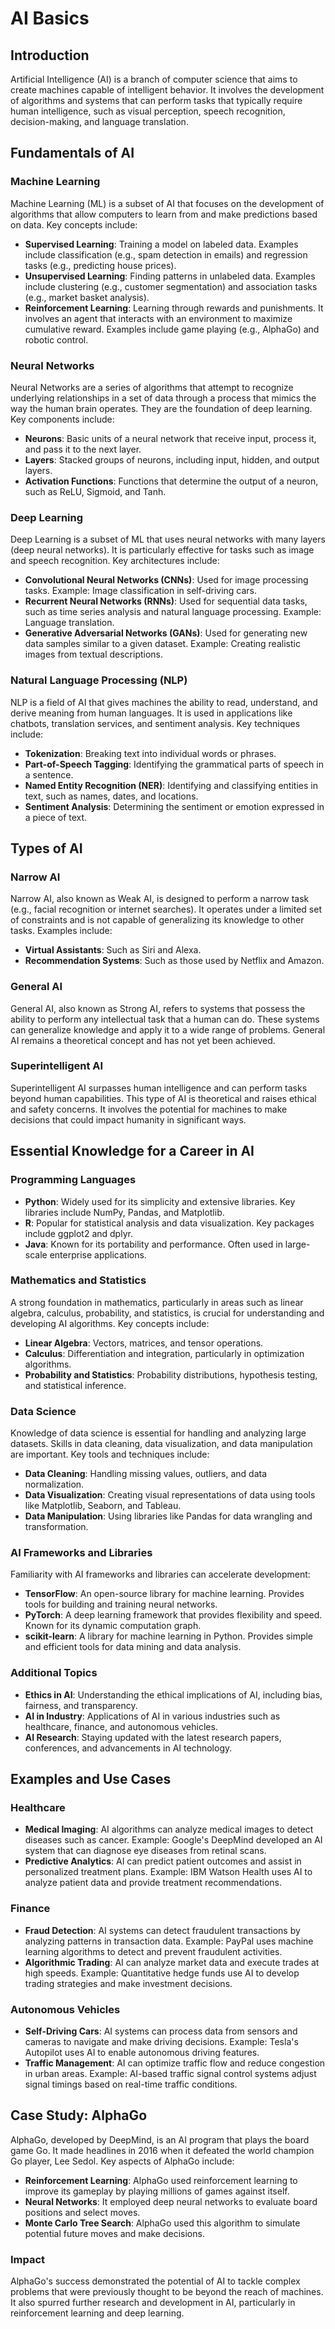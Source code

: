 # AI Basics

## Introduction
Artificial Intelligence (AI) is a branch of computer science that aims to create machines capable of intelligent behavior. It involves the development of algorithms and systems that can perform tasks that typically require human intelligence, such as visual perception, speech recognition, decision-making, and language translation.

## Fundamentals of AI
### Machine Learning
Machine Learning (ML) is a subset of AI that focuses on the development of algorithms that allow computers to learn from and make predictions based on data. Key concepts include:
- **Supervised Learning**: Training a model on labeled data. Examples include classification (e.g., spam detection in emails) and regression tasks (e.g., predicting house prices).
- **Unsupervised Learning**: Finding patterns in unlabeled data. Examples include clustering (e.g., customer segmentation) and association tasks (e.g., market basket analysis).
- **Reinforcement Learning**: Learning through rewards and punishments. It involves an agent that interacts with an environment to maximize cumulative reward. Examples include game playing (e.g., AlphaGo) and robotic control.

### Neural Networks
Neural Networks are a series of algorithms that attempt to recognize underlying relationships in a set of data through a process that mimics the way the human brain operates. They are the foundation of deep learning. Key components include:
- **Neurons**: Basic units of a neural network that receive input, process it, and pass it to the next layer.
- **Layers**: Stacked groups of neurons, including input, hidden, and output layers.
- **Activation Functions**: Functions that determine the output of a neuron, such as ReLU, Sigmoid, and Tanh.

### Deep Learning
Deep Learning is a subset of ML that uses neural networks with many layers (deep neural networks). It is particularly effective for tasks such as image and speech recognition. Key architectures include:
- **Convolutional Neural Networks (CNNs)**: Used for image processing tasks. Example: Image classification in self-driving cars.
- **Recurrent Neural Networks (RNNs)**: Used for sequential data tasks, such as time series analysis and natural language processing. Example: Language translation.
- **Generative Adversarial Networks (GANs)**: Used for generating new data samples similar to a given dataset. Example: Creating realistic images from textual descriptions.

### Natural Language Processing (NLP)
NLP is a field of AI that gives machines the ability to read, understand, and derive meaning from human languages. It is used in applications like chatbots, translation services, and sentiment analysis. Key techniques include:
- **Tokenization**: Breaking text into individual words or phrases.
- **Part-of-Speech Tagging**: Identifying the grammatical parts of speech in a sentence.
- **Named Entity Recognition (NER)**: Identifying and classifying entities in text, such as names, dates, and locations.
- **Sentiment Analysis**: Determining the sentiment or emotion expressed in a piece of text.

## Types of AI
### Narrow AI
Narrow AI, also known as Weak AI, is designed to perform a narrow task (e.g., facial recognition or internet searches). It operates under a limited set of constraints and is not capable of generalizing its knowledge to other tasks. Examples include:
- **Virtual Assistants**: Such as Siri and Alexa.
- **Recommendation Systems**: Such as those used by Netflix and Amazon.

### General AI
General AI, also known as Strong AI, refers to systems that possess the ability to perform any intellectual task that a human can do. These systems can generalize knowledge and apply it to a wide range of problems. General AI remains a theoretical concept and has not yet been achieved.

### Superintelligent AI
Superintelligent AI surpasses human intelligence and can perform tasks beyond human capabilities. This type of AI is theoretical and raises ethical and safety concerns. It involves the potential for machines to make decisions that could impact humanity in significant ways.

## Essential Knowledge for a Career in AI
### Programming Languages
- **Python**: Widely used for its simplicity and extensive libraries. Key libraries include NumPy, Pandas, and Matplotlib.
- **R**: Popular for statistical analysis and data visualization. Key packages include ggplot2 and dplyr.
- **Java**: Known for its portability and performance. Often used in large-scale enterprise applications.

### Mathematics and Statistics
A strong foundation in mathematics, particularly in areas such as linear algebra, calculus, probability, and statistics, is crucial for understanding and developing AI algorithms. Key concepts include:
- **Linear Algebra**: Vectors, matrices, and tensor operations.
- **Calculus**: Differentiation and integration, particularly in optimization algorithms.
- **Probability and Statistics**: Probability distributions, hypothesis testing, and statistical inference.

### Data Science
Knowledge of data science is essential for handling and analyzing large datasets. Skills in data cleaning, data visualization, and data manipulation are important. Key tools and techniques include:
- **Data Cleaning**: Handling missing values, outliers, and data normalization.
- **Data Visualization**: Creating visual representations of data using tools like Matplotlib, Seaborn, and Tableau.
- **Data Manipulation**: Using libraries like Pandas for data wrangling and transformation.

### AI Frameworks and Libraries
Familiarity with AI frameworks and libraries can accelerate development:
- **TensorFlow**: An open-source library for machine learning. Provides tools for building and training neural networks.
- **PyTorch**: A deep learning framework that provides flexibility and speed. Known for its dynamic computation graph.
- **scikit-learn**: A library for machine learning in Python. Provides simple and efficient tools for data mining and data analysis.

### Additional Topics
- **Ethics in AI**: Understanding the ethical implications of AI, including bias, fairness, and transparency.
- **AI in Industry**: Applications of AI in various industries such as healthcare, finance, and autonomous vehicles.
- **AI Research**: Staying updated with the latest research papers, conferences, and advancements in AI technology.

## Examples and Use Cases
### Healthcare
- **Medical Imaging**: AI algorithms can analyze medical images to detect diseases such as cancer. Example: Google's DeepMind developed an AI system that can diagnose eye diseases from retinal scans.
- **Predictive Analytics**: AI can predict patient outcomes and assist in personalized treatment plans. Example: IBM Watson Health uses AI to analyze patient data and provide treatment recommendations.

### Finance
- **Fraud Detection**: AI systems can detect fraudulent transactions by analyzing patterns in transaction data. Example: PayPal uses machine learning algorithms to detect and prevent fraudulent activities.
- **Algorithmic Trading**: AI can analyze market data and execute trades at high speeds. Example: Quantitative hedge funds use AI to develop trading strategies and make investment decisions.

### Autonomous Vehicles
- **Self-Driving Cars**: AI systems can process data from sensors and cameras to navigate and make driving decisions. Example: Tesla's Autopilot uses AI to enable autonomous driving features.
- **Traffic Management**: AI can optimize traffic flow and reduce congestion in urban areas. Example: AI-based traffic signal control systems adjust signal timings based on real-time traffic conditions.

## Case Study: AlphaGo
AlphaGo, developed by DeepMind, is an AI program that plays the board game Go. It made headlines in 2016 when it defeated the world champion Go player, Lee Sedol. Key aspects of AlphaGo include:
- **Reinforcement Learning**: AlphaGo used reinforcement learning to improve its gameplay by playing millions of games against itself.
- **Neural Networks**: It employed deep neural networks to evaluate board positions and select moves.
- **Monte Carlo Tree Search**: AlphaGo used this algorithm to simulate potential future moves and make decisions.

### Impact
AlphaGo's success demonstrated the potential of AI to tackle complex problems that were previously thought to be beyond the reach of machines. It also spurred further research and development in AI, particularly in reinforcement learning and deep learning.
